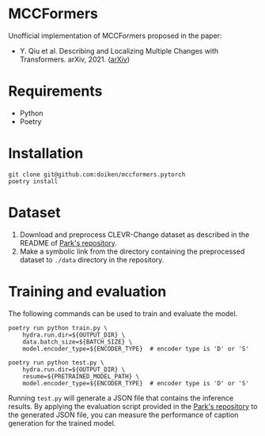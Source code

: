 # MCCFormers

Unofficial implementation of MCCFormers proposed in the paper:
- Y. Qiu et al. Describing and Localizing Multiple Changes with Transformers. arXiv, 2021. ([arXiv](https://arxiv.org/abs/2103.14146))

# Requirements

- Python
- Poetry

# Installation

```
git clone git@github.com:doiken/mccformers.pytorch
poetry install
```

# Dataset

1. Download and preprocess CLEVR-Change dataset as described in the README of [Park's repository](https://github.com/Seth-Park/RobustChangeCaptioning).
2. Make a symbolic link from the directory containing the preprocessed dataset to `./data` directory in the repository.

# Training and evaluation

The following commands can be used to train and evaluate the model.

```
poetry run python train.py \
    hydra.run.dir=${OUTPUT_DIR} \
    data.batch_size=${BATCH_SIZE} \
    model.encoder_type=${ENCODER_TYPE}  # encoder type is 'D' or 'S'
```

```
poetry run python test.py \
    hydra.run.dir=${OUTPUT_DIR} \
    resume=${PRETRAINED_MODEL_PATH} \
    model.encoder_type=${ENCODER_TYPE}  # encoder type is 'D' or 'S'
```

Running `test.py` will generate a JSON file that contains the inference results.
By applying the evaluation script provided in the [Park's repository](https://github.com/Seth-Park/RobustChangeCaptioning) to the generated JSON file,
you can measure the performance of caption generation for the trained model.
